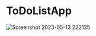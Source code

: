 # ToDoListApp

![Screenshot 2023-05-13 222135](https://github.com/MohammadAshfaque/ToDoListApp/assets/121037161/0817fc94-0cd9-4584-95e7-72022eacd5a7)
